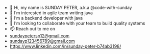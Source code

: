 - 👋 Hi, my name is SUNDAY PETER, a.k.a @code-with-sunday
- 👀 I’m interested in agile team writing java
- 🌱 I’m a backend developer with java
- 💞️ I’m looking to collaborate with your team to build quality systems
- 📫 Reach out to me on
- sundaypetersp12@gmail.com
- sundayp123456789@gmail.com
- https://www.linkedin.com/in/sunday-peter-b74ab3198/

<!---
code-with-sunday/code-with-sunday is a ✨ special ✨ repository because its `README.md` (this file) appears on your GitHub profile.
You can click the Preview link to take a look at your changes.
--->
